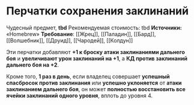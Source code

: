 # Перчатки сохранения заклинаний

Чудесный предмет, **tbd**
Рекомендуемая стоимость: tbd
**Источники:** «Homebrew»
**Требование**: [[Жрец]], [[Паладин]], [[Бард]], [[Волшебник]], [[Друид]], [[Чародей]], [[Колдун]]

Эти перчатки добавляют **+1 к броску атаки заклинаниями дальнего боя** и **увеличивают урон заклинаний на +1**, а **КД против заклинаний дальнего боя на +2**.

Кроме того, **1 раз в день**, если владелец совершает **успешный спасбросок против заклинания** или **успешно уклоняется** от **атаки заклинанием дальнего боя**, он может **полностью восстановить все ячейки заклинаний одного уровня**, вплоть до уровня 4.